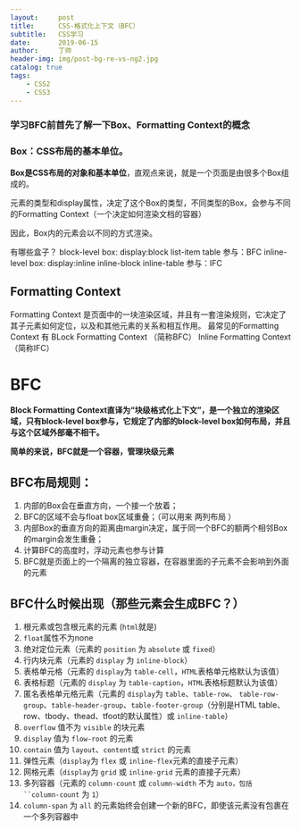 ```yaml
---
layout:     post
title:      CSS-格式化上下文（BFC）
subtitle:   CSS学习
date:       2019-06-15
author:     丁帅
header-img: img/post-bg-re-vs-ng2.jpg
catalog: true
tags:
    - CSS2
	- CSS3
---
```

### 学习BFC前首先了解一下Box、Formatting Context的概念
### Box：CSS布局的基本单位。
**Box是CSS布局的对象和基本单位**，直观点来说，就是一个页面是由很多个Box组成的。

元素的类型和display属性，决定了这个Box的类型，不同类型的Box，会参与不同的Formatting Context（一个决定如何渲染文档的容器）

因此，Box内的元素会以不同的方式渲染。

有哪些盒子？
	block-level box:	display:block list-item table				参与：BFC
	inline-level box:	display:inline inline-block inline-table	参与：IFC

## Formatting Context	
Formatting Context	是页面中的一块渲染区域，并且有一套渲染规则，它决定了其子元素如何定位，以及和其他元素的关系和相互作用。
最常见的Formatting Context	有 BLock Formatting Context	（简称BFC）
										   				Inline Formatting Context	 （简称IFC）

# BFC 
**Block Formatting Context直译为“块级格式化上下文”，是一个独立的渲染区域，只有block-level box参与，它规定了内部的block-level box如何布局，并且与这个区域外部毫不相干。**

**简单的来说，BFC就是一个容器，管理块级元素**

## BFC布局规则：
1. 内部的Box会在垂直方向，一个接一个放着；
2. BFC的区域不会与float box区域重叠；（可以用来 两列布局 ）
3. 内部Box的垂直方向的距离由margin决定，属于同一个BFC的额两个相邻Box的margin会发生重叠；
4. 计算BFC的高度时，浮动元素也参与计算
5. BFC就是页面上的一个隔离的独立容器，在容器里面的子元素不会影响到外面的元素
## BFC什么时候出现（那些元素会生成BFC？）
1. 根元素或包含根元素的元素 (`html`就是)
2. `float`属性不为none
3. 绝对定位元素（元素的 `position` 为 `absolute` 或 `fixed`）
4. 行内块元素（元素的 `display` 为 `inline-block`）
5. 表格单元格（元素的 `display`为 `table-cell`，`HTML`表格单元格默认为该值）
6. 表格标题（元素的 `display` 为 `table-caption`，`HTML`表格标题默认为该值）
7. 匿名表格单元格元素（元素的 `display`为 `table`、`table-row`、 `table-row-group`、`table-header-group`、`table-footer-group`（分别是HTML table、row、tbody、thead、tfoot的默认属性）或 `inline-table`）
8. `overflow` 值不为 `visible` 的块元素
9. `display` 值为 `flow-root` 的元素
10. `contain` 值为 `layout`、`content`或 `strict` 的元素
11. 弹性元素（`display`为 `flex` 或 `inline-flex`元素的直接子元素）
12. 网格元素（`display`为 `grid` 或 `inline-grid` 元素的直接子元素）
13. 多列容器（元素的 `column-count` 或 `column-width` 不为 `auto，包括 ``column-count` 为 `1`）
14. `column-span` 为 `all` 的元素始终会创建一个新的BFC，即使该元素没有包裹在一个多列容器中